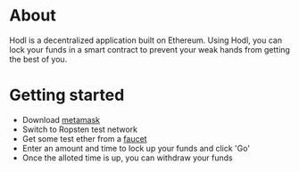 # About

Hodl is a decentralized application built on Ethereum. Using Hodl, you can lock your funds in a smart contract to prevent your weak hands from getting the best of you.

# Getting started

- Download [metamask](https://metamask.io/)
- Switch to Ropsten test network
- Get some test ether from a [faucet](https://faucet.metamask.io/)
- Enter an amount and time to lock up your funds and click 'Go'
- Once the alloted time is up, you can withdraw your funds